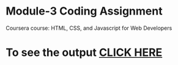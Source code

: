 

# Module-3 Coding Assignment

Coursera course: HTML, CSS, and Javascript for Web Developers

# To see the output [CLICK HERE](https://erroramit.github.io/HTML-CSS-and-Javascript-for-Web-Developers/module3_solution/index.html)

